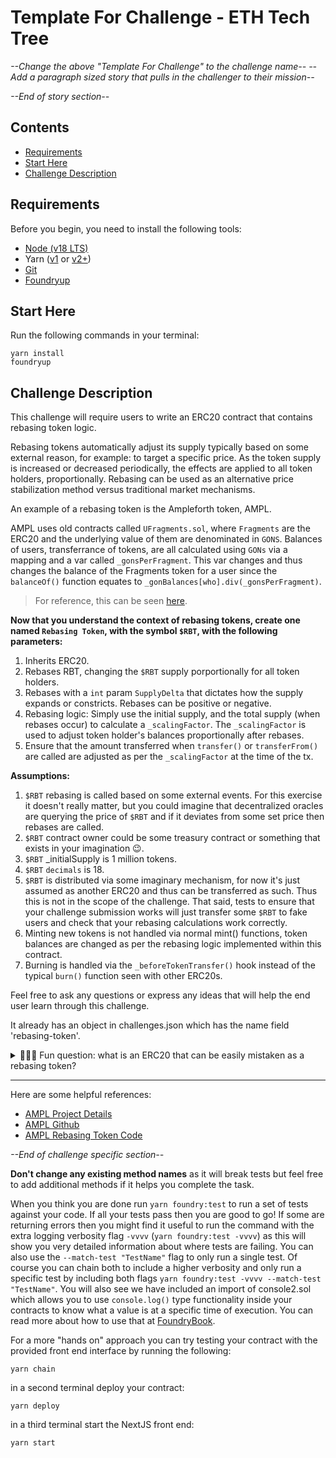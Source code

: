 # Template For Challenge - ETH Tech Tree
*--Change the above "Template For Challenge" to the challenge name--*
*--Add a paragraph sized story that pulls in the challenger to their mission--*


*--End of story section--*

## Contents
- [Requirements](#requirements)
- [Start Here](#start-here)
- [Challenge Description](#challenge-description)

## Requirements

Before you begin, you need to install the following tools:

- [Node (v18 LTS)](https://nodejs.org/en/download/)
- Yarn ([v1](https://classic.yarnpkg.com/en/docs/install/) or [v2+](https://yarnpkg.com/getting-started/install))
- [Git](https://git-scm.com/downloads)
- [Foundryup](https://book.getfoundry.sh/getting-started/installation)

## Start Here
Run the following commands in your terminal:
```
yarn install
foundryup
```

## Challenge Description

This challenge will require users to write an ERC20 contract that contains rebasing token logic. 

Rebasing tokens automatically adjust its supply typically based on some external reason, for example: to target a specific price. As the token supply is increased or decreased periodically, the effects are applied to all token holders, proportionally. Rebasing can be used as an alternative price stabilization method versus traditional market mechanisms.

An example of a rebasing token is the Ampleforth token, AMPL.

AMPL uses old contracts called `UFragments.sol`, where `Fragments` are the ERC20 and the underlying value of them are denominated in `GONS`. Balances of users, transferrance of tokens, are all calculated using `GONs` via a mapping and a var called `_gonsPerFragment`. This var changes and thus changes the balance of the Fragments token for a user since the `balanceOf()` function equates to `_gonBalances[who].div(_gonsPerFragment)`. 

> For reference, this can be seen [here](https://etherscan.deth.net/address/0xD46bA6D942050d489DBd938a2C909A5d5039A161).

**Now that you understand the context of rebasing tokens, create one named `Rebasing Token`, with the symbol `$RBT`, with the following parameters:**

1. Inherits ERC20.
2. Rebases RBT, changing the `$RBT` supply porportionally for all token holders.
3. Rebases with a `int` param `SupplyDelta` that dictates how the supply expands or constricts. Rebases can be positive or negative.
4. Rebasing logic: Simply use the initial supply, and the total supply (when rebases occur) to calculate a `_scalingFactor`. The `_scalingFactor` is used to adjust token holder's balances proportionally after rebases.
5. Ensure that the amount transferred when `transfer()` or `transferFrom()` are called are adjusted as per the `_scalingFactor` at the time of the tx.

**Assumptions:**

1. `$RBT` rebasing is called based on some external events. For this exercise it doesn't really matter, but you could imagine that decentralized oracles are querying the price of `$RBT` and if it deviates from some set price then rebases are called.
2. `$RBT` contract owner could be some treasury contract or something that exists in your imagination 😉.
3. `$RBT` _initialSupply is 1 million tokens.
4. `$RBT` `decimals` is 18.
5. `$RBT` is distributed via some imaginary mechanism, for now it's just assumed as another ERC20 and thus can be transferred as such. Thus this is not in the scope of the challenge. That said, tests to ensure that your challenge submission works will just transfer some `$RBT` to fake users and check that your rebasing calculations work correctly.
6. Minting new tokens is not handled via normal mint() functions, token balances are changed as per the rebasing logic implemented within this contract.
7. Burning is handled via the `_beforeTokenTransfer()` hook instead of the typical `burn()` function seen with other ERC20s.

Feel free to ask any questions or express any ideas that will help the end user learn through this challenge.

It already has an object in challenges.json which has the name field 'rebasing-token'.


<details markdown='1'><summary>👩🏽‍🏫 Fun question: what is an ERC20 that can be easily mistaken as a rebasing token? </summary>
Answer: An example of a token that exhibits traits that rhyme with rebasing, but is not rebasing, is stETH. stETH does not change its supply, instead its price increases as staking rewards accumulate. 
</details>

---
Here are some helpful references:
- [AMPL Project Details](https://docs.ampleforth.org/learn/about-the-ampleforth-protocol#:~:text=their%20FORTH%20tokens.-,How%20the%20Ampleforth%20Protocol%20Works,-The%20Ampleforth%20Protocol)
- [AMPL Github](https://github.com/ampleforth/ampleforth-contracts/tree/master)
- [AMPL Rebasing Token Code](https://etherscan.deth.net/address/0xD46bA6D942050d489DBd938a2C909A5d5039A161)

*--End of challenge specific section--*

**Don't change any existing method names** as it will break tests but feel free to add additional methods if it helps you complete the task.

When you think you are done run `yarn foundry:test` to run a set of tests against your code. If all your tests pass then you are good to go! If some are returning errors then you might find it useful to run the command with the extra logging verbosity flag `-vvvv` (`yarn foundry:test -vvvv`) as this will show you very detailed information about where tests are failing. You can also use the `--match-test "TestName"` flag to only run a single test. Of course you can chain both to include a higher verbosity and only run a specific test by including both flags `yarn foundry:test -vvvv --match-test "TestName"`. You will also see we have included an import of console2.sol which allows you to use `console.log()` type functionality inside your contracts to know what a value is at a specific time of execution. You can read more about how to use that at [FoundryBook](https://book.getfoundry.sh/reference/forge-std/console-log).

For a more "hands on" approach you can try testing your contract with the provided front end interface by running the following:
```
yarn chain
```
in a second terminal deploy your contract:
```
yarn deploy
```
in a third terminal start the NextJS front end:
```
yarn start
```